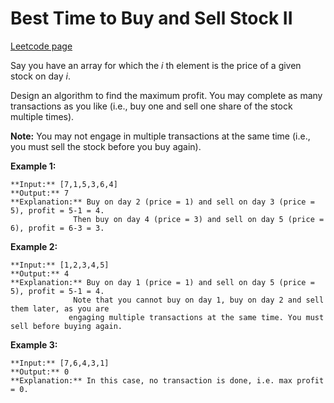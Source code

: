 # Best Time to Buy and Sell Stock II
[Leetcode page](https://leetcode.com/problems/best-time-to-buy-and-sell-stock-ii/description)

Say you have an array for which the _i_ th element is the price of a given
stock on day _i_.

Design an algorithm to find the maximum profit. You may complete as many
transactions as you like (i.e., buy one and sell one share of the stock
multiple times).

**Note:** You may not engage in multiple transactions at the same time (i.e.,
you must sell the stock before you buy again).

**Example 1:**

    
    
    **Input:** [7,1,5,3,6,4]
    **Output:** 7
    **Explanation:** Buy on day 2 (price = 1) and sell on day 3 (price = 5), profit = 5-1 = 4.
                  Then buy on day 4 (price = 3) and sell on day 5 (price = 6), profit = 6-3 = 3.
    

**Example 2:**

    
    
    **Input:** [1,2,3,4,5]
    **Output:** 4
    **Explanation:** Buy on day 1 (price = 1) and sell on day 5 (price = 5), profit = 5-1 = 4.
                  Note that you cannot buy on day 1, buy on day 2 and sell them later, as you are
                 engaging multiple transactions at the same time. You must sell before buying again.
    

**Example 3:**

    
    
    **Input:** [7,6,4,3,1]
    **Output:** 0
    **Explanation:** In this case, no transaction is done, i.e. max profit = 0.


